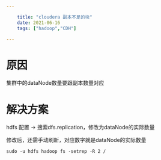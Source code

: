 ```yaml
---

    title: "cloudera 副本不足的块"
    date: 2021-06-16
    tags: ["hadoop","CDH"]

---
```


# 原因
集群中的dataNode数量要跟副本数量对应

# 解决方案
hdfs 配置 -> 搜索dfs.replication，修改为dataNode的实际数量

修改后，还需手动刷新，对应数字就是dataNode的实际数量
```shell
sudo -u hdfs hadoop fs -setrep -R 2 / 
```